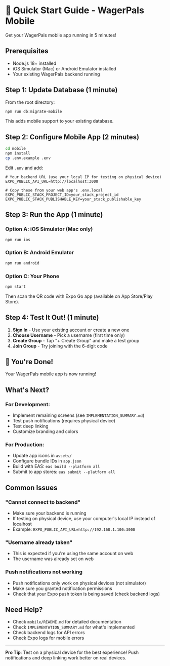 # 🚀 Quick Start Guide - WagerPals Mobile

Get your WagerPals mobile app running in 5 minutes!

## Prerequisites
- Node.js 18+ installed
- iOS Simulator (Mac) or Android Emulator installed
- Your existing WagerPals backend running

## Step 1: Update Database (1 minute)

From the root directory:

```bash
npm run db:migrate-mobile
```

This adds mobile support to your existing database.

## Step 2: Configure Mobile App (2 minutes)

```bash
cd mobile
npm install
cp .env.example .env
```

Edit `.env` and add:

```env
# Your backend URL (use your local IP for testing on physical device)
EXPO_PUBLIC_API_URL=http://localhost:3000

# Copy these from your web app's .env.local
EXPO_PUBLIC_STACK_PROJECT_ID=your_stack_project_id
EXPO_PUBLIC_STACK_PUBLISHABLE_KEY=your_stack_publishable_key
```

## Step 3: Run the App (1 minute)

### Option A: iOS Simulator (Mac only)
```bash
npm run ios
```

### Option B: Android Emulator
```bash
npm run android
```

### Option C: Your Phone
```bash
npm start
```
Then scan the QR code with Expo Go app (available on App Store/Play Store).

## Step 4: Test It Out! (1 minute)

1. **Sign In** - Use your existing account or create a new one
2. **Choose Username** - Pick a username (first time only)
3. **Create Group** - Tap "+ Create Group" and make a test group
4. **Join Group** - Try joining with the 6-digit code

## 🎉 You're Done!

Your WagerPals mobile app is now running!

## What's Next?

### For Development:
- Implement remaining screens (see `IMPLEMENTATION_SUMMARY.md`)
- Test push notifications (requires physical device)
- Test deep linking
- Customize branding and colors

### For Production:
- Update app icons in `assets/`
- Configure bundle IDs in `app.json`
- Build with EAS: `eas build --platform all`
- Submit to app stores: `eas submit --platform all`

## Common Issues

### "Cannot connect to backend"
- Make sure your backend is running
- If testing on physical device, use your computer's local IP instead of localhost
- Example: `EXPO_PUBLIC_API_URL=http://192.168.1.100:3000`

### "Username already taken"
- This is expected if you're using the same account on web
- The username was already set on web

### Push notifications not working
- Push notifications only work on physical devices (not simulator)
- Make sure you granted notification permissions
- Check that your Expo push token is being saved (check backend logs)

## Need Help?

- Check `mobile/README.md` for detailed documentation
- Check `IMPLEMENTATION_SUMMARY.md` for what's implemented
- Check backend logs for API errors
- Check Expo logs for mobile errors

---

**Pro Tip**: Test on a physical device for the best experience! Push notifications and deep linking work better on real devices.


